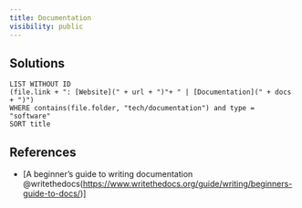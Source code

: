 ```yaml
---
title: Documentation
visibility: public
---
```


## Solutions

```dataview
LIST WITHOUT ID
(file.link + ": [Website](" + url + ")"+ " | [Documentation](" + docs + ")")
WHERE contains(file.folder, "tech/documentation") and type = "software"
SORT title
```

## References

- [A beginner’s guide to writing documentation @writethedocs(https://www.writethedocs.org/guide/writing/beginners-guide-to-docs/)]
